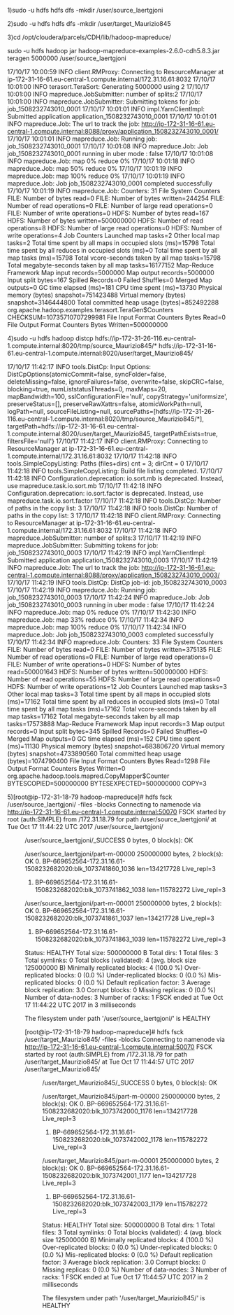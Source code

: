 1)sudo -u hdfs hdfs dfs -mkdir /user/source_laertgjoni

2)sudo -u hdfs hdfs dfs -mkdir /user/target_Maurizio845

3)cd /opt/cloudera/parcels/CDH/lib/hadoop-mapreduce/

sudo -u hdfs hadoop jar hadoop-mapreduce-examples-2.6.0-cdh5.8.3.jar teragen 5000000 /user/source_laertgjoni

17/10/17 10:00:59 INFO client.RMProxy: Connecting to ResourceManager at ip-172-31-16-61.eu-central-1.compute.internal/172.31.16.61:8032
17/10/17 10:01:00 INFO terasort.TeraSort: Generating 5000000 using 2
17/10/17 10:01:00 INFO mapreduce.JobSubmitter: number of splits:2
17/10/17 10:01:00 INFO mapreduce.JobSubmitter: Submitting tokens for job: job_1508232743010_0001
17/10/17 10:01:01 INFO impl.YarnClientImpl: Submitted application application_1508232743010_0001
17/10/17 10:01:01 INFO mapreduce.Job: The url to track the job: http://ip-172-31-16-61.eu-central-1.compute.internal:8088/proxy/application_1508232743010_0001/
17/10/17 10:01:01 INFO mapreduce.Job: Running job: job_1508232743010_0001
17/10/17 10:01:08 INFO mapreduce.Job: Job job_1508232743010_0001 running in uber mode : false
17/10/17 10:01:08 INFO mapreduce.Job:  map 0% reduce 0%
17/10/17 10:01:18 INFO mapreduce.Job:  map 50% reduce 0%
17/10/17 10:01:19 INFO mapreduce.Job:  map 100% reduce 0%
17/10/17 10:01:19 INFO mapreduce.Job: Job job_1508232743010_0001 completed successfully
17/10/17 10:01:19 INFO mapreduce.Job: Counters: 31
        File System Counters
                FILE: Number of bytes read=0
                FILE: Number of bytes written=244254
                FILE: Number of read operations=0
                FILE: Number of large read operations=0
                FILE: Number of write operations=0
                HDFS: Number of bytes read=167
                HDFS: Number of bytes written=500000000
                HDFS: Number of read operations=8
                HDFS: Number of large read operations=0
                HDFS: Number of write operations=4
        Job Counters
                Launched map tasks=2
                Other local map tasks=2
                Total time spent by all maps in occupied slots (ms)=15798
                Total time spent by all reduces in occupied slots (ms)=0
                Total time spent by all map tasks (ms)=15798
                Total vcore-seconds taken by all map tasks=15798
                Total megabyte-seconds taken by all map tasks=16177152
        Map-Reduce Framework
                Map input records=5000000
                Map output records=5000000
                Input split bytes=167
                Spilled Records=0
                Failed Shuffles=0
                Merged Map outputs=0
                GC time elapsed (ms)=181
                CPU time spent (ms)=13730
                Physical memory (bytes) snapshot=751423488
                Virtual memory (bytes) snapshot=3146444800
                Total committed heap usage (bytes)=852492288
        org.apache.hadoop.examples.terasort.TeraGen$Counters
                CHECKSUM=10735710707299981
        File Input Format Counters
                Bytes Read=0
        File Output Format Counters
                Bytes Written=500000000


4)sudo -u hdfs hadoop distcp hdfs://ip-172-31-26-116.eu-central-1.compute.internal:8020/tmp/source_Maurizio845/* hdfs://ip-172-31-16-61.eu-central-1.compute.internal:8020/user/target_Maurizio845/


17/10/17 11:42:17 INFO tools.DistCp: Input Options: DistCpOptions{atomicCommit=false, syncFolder=false, deleteMissing=false, ignoreFailures=false, overwrite=false, skipCRC=false, blocking=true, numListstatusThreads=0, maxMaps=20, mapBandwidth=100, sslConfigurationFile='null', copyStrategy='uniformsize', preserveStatus=[], preserveRawXattrs=false, atomicWorkPath=null, logPath=null, sourceFileListing=null, sourcePaths=[hdfs://ip-172-31-26-116.eu-central-1.compute.internal:8020/tmp/source_Maurizio845/*], targetPath=hdfs://ip-172-31-16-61.eu-central-1.compute.internal:8020/user/target_Maurizio845, targetPathExists=true, filtersFile='null'}
17/10/17 11:42:17 INFO client.RMProxy: Connecting to ResourceManager at ip-172-31-16-61.eu-central-1.compute.internal/172.31.16.61:8032
17/10/17 11:42:18 INFO tools.SimpleCopyListing: Paths (files+dirs) cnt = 3; dirCnt = 0
17/10/17 11:42:18 INFO tools.SimpleCopyListing: Build file listing completed.
17/10/17 11:42:18 INFO Configuration.deprecation: io.sort.mb is deprecated. Instead, use mapreduce.task.io.sort.mb
17/10/17 11:42:18 INFO Configuration.deprecation: io.sort.factor is deprecated. Instead, use mapreduce.task.io.sort.factor
17/10/17 11:42:18 INFO tools.DistCp: Number of paths in the copy list: 3
17/10/17 11:42:18 INFO tools.DistCp: Number of paths in the copy list: 3
17/10/17 11:42:18 INFO client.RMProxy: Connecting to ResourceManager at ip-172-31-16-61.eu-central-1.compute.internal/172.31.16.61:8032
17/10/17 11:42:18 INFO mapreduce.JobSubmitter: number of splits:3
17/10/17 11:42:19 INFO mapreduce.JobSubmitter: Submitting tokens for job: job_1508232743010_0003
17/10/17 11:42:19 INFO impl.YarnClientImpl: Submitted application application_1508232743010_0003
17/10/17 11:42:19 INFO mapreduce.Job: The url to track the job: http://ip-172-31-16-61.eu-central-1.compute.internal:8088/proxy/application_1508232743010_0003/
17/10/17 11:42:19 INFO tools.DistCp: DistCp job-id: job_1508232743010_0003
17/10/17 11:42:19 INFO mapreduce.Job: Running job: job_1508232743010_0003
17/10/17 11:42:24 INFO mapreduce.Job: Job job_1508232743010_0003 running in uber mode : false
17/10/17 11:42:24 INFO mapreduce.Job:  map 0% reduce 0%
17/10/17 11:42:30 INFO mapreduce.Job:  map 33% reduce 0%
17/10/17 11:42:34 INFO mapreduce.Job:  map 100% reduce 0%
17/10/17 11:42:34 INFO mapreduce.Job: Job job_1508232743010_0003 completed successfully
17/10/17 11:42:34 INFO mapreduce.Job: Counters: 33
        File System Counters
                FILE: Number of bytes read=0
                FILE: Number of bytes written=375135
                FILE: Number of read operations=0
                FILE: Number of large read operations=0
                FILE: Number of write operations=0
                HDFS: Number of bytes read=500001643
                HDFS: Number of bytes written=500000000
                HDFS: Number of read operations=55
                HDFS: Number of large read operations=0
                HDFS: Number of write operations=12
        Job Counters
                Launched map tasks=3
                Other local map tasks=3
                Total time spent by all maps in occupied slots (ms)=17162
                Total time spent by all reduces in occupied slots (ms)=0
                Total time spent by all map tasks (ms)=17162
                Total vcore-seconds taken by all map tasks=17162
                Total megabyte-seconds taken by all map tasks=17573888
        Map-Reduce Framework
                Map input records=3
                Map output records=0
                Input split bytes=345
                Spilled Records=0
                Failed Shuffles=0
                Merged Map outputs=0
                GC time elapsed (ms)=152
                CPU time spent (ms)=11130
                Physical memory (bytes) snapshot=683806720
                Virtual memory (bytes) snapshot=4733890560
                Total committed heap usage (bytes)=1074790400
        File Input Format Counters
                Bytes Read=1298
        File Output Format Counters
                Bytes Written=0
        org.apache.hadoop.tools.mapred.CopyMapper$Counter
                BYTESCOPIED=500000000
                BYTESEXPECTED=500000000
                COPY=3


5)[root@ip-172-31-18-79 hadoop-mapreduce]# hdfs fsck /user/source_laertgjoni/ -files -blocks
Connecting to namenode via http://ip-172-31-16-61.eu-central-1.compute.internal:50070
FSCK started by root (auth:SIMPLE) from /172.31.18.79 for path /user/source_laertgjoni/ at Tue Oct 17 11:44:22 UTC 2017
/user/source_laertgjoni/ <dir>
/user/source_laertgjoni/_SUCCESS 0 bytes, 0 block(s):  OK

/user/source_laertgjoni/part-m-00000 250000000 bytes, 2 block(s):  OK
0. BP-669652564-172.31.16.61-1508232682020:blk_1073741860_1036 len=134217728 Live_repl=3
1. BP-669652564-172.31.16.61-1508232682020:blk_1073741862_1038 len=115782272 Live_repl=3

/user/source_laertgjoni/part-m-00001 250000000 bytes, 2 block(s):  OK
0. BP-669652564-172.31.16.61-1508232682020:blk_1073741861_1037 len=134217728 Live_repl=3
1. BP-669652564-172.31.16.61-1508232682020:blk_1073741863_1039 len=115782272 Live_repl=3

Status: HEALTHY
 Total size:    500000000 B
 Total dirs:    1
 Total files:   3
 Total symlinks:                0
 Total blocks (validated):      4 (avg. block size 125000000 B)
 Minimally replicated blocks:   4 (100.0 %)
 Over-replicated blocks:        0 (0.0 %)
 Under-replicated blocks:       0 (0.0 %)
 Mis-replicated blocks:         0 (0.0 %)
 Default replication factor:    3
 Average block replication:     3.0
 Corrupt blocks:                0
 Missing replicas:              0 (0.0 %)
 Number of data-nodes:          3
 Number of racks:               1
FSCK ended at Tue Oct 17 11:44:22 UTC 2017 in 3 milliseconds


The filesystem under path '/user/source_laertgjoni/' is HEALTHY




[root@ip-172-31-18-79 hadoop-mapreduce]# hdfs fsck /user/target_Maurizio845/ -files -blocks
Connecting to namenode via http://ip-172-31-16-61.eu-central-1.compute.internal:50070
FSCK started by root (auth:SIMPLE) from /172.31.18.79 for path /user/target_Maurizio845/ at Tue Oct 17 11:44:57 UTC 2017
/user/target_Maurizio845/ <dir>
/user/target_Maurizio845/_SUCCESS 0 bytes, 0 block(s):  OK

/user/target_Maurizio845/part-m-00000 250000000 bytes, 2 block(s):  OK
0. BP-669652564-172.31.16.61-1508232682020:blk_1073742000_1176 len=134217728 Live_repl=3
1. BP-669652564-172.31.16.61-1508232682020:blk_1073742002_1178 len=115782272 Live_repl=3

/user/target_Maurizio845/part-m-00001 250000000 bytes, 2 block(s):  OK
0. BP-669652564-172.31.16.61-1508232682020:blk_1073742001_1177 len=134217728 Live_repl=3
1. BP-669652564-172.31.16.61-1508232682020:blk_1073742003_1179 len=115782272 Live_repl=3

Status: HEALTHY
 Total size:    500000000 B
 Total dirs:    1
 Total files:   3
 Total symlinks:                0
 Total blocks (validated):      4 (avg. block size 125000000 B)
 Minimally replicated blocks:   4 (100.0 %)
 Over-replicated blocks:        0 (0.0 %)
 Under-replicated blocks:       0 (0.0 %)
 Mis-replicated blocks:         0 (0.0 %)
 Default replication factor:    3
 Average block replication:     3.0
 Corrupt blocks:                0
 Missing replicas:              0 (0.0 %)
 Number of data-nodes:          3
 Number of racks:               1
FSCK ended at Tue Oct 17 11:44:57 UTC 2017 in 2 milliseconds


The filesystem under path '/user/target_Maurizio845/' is HEALTHY